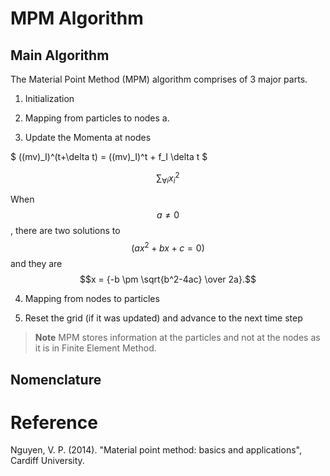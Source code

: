 # MPM Algorithm

## Main Algorithm

The Material Point Method (MPM) algorithm comprises of 3 major parts.

1. Initialization

2. Mapping from particles to nodes
       a.

3. Update the Momenta at nodes

$ ((mv)_I)^(t+\delta t) = ((mv)_I)^t + f_I \delta t $

$$ \sum_{\forall i}{x_i^{2}} $$

When $$a \ne 0$$, there are two solutions to $$(ax^2 + bx + c = 0)$$ and they are $$x = {-b \pm \sqrt{b^2-4ac} \over 2a}.$$




4. Mapping from nodes to particles

5. Reset the grid (if it was updated) and advance to the next time step

> **Note** MPM stores information at the particles and not at the nodes as it is in Finite Element Method.

## Nomenclature



# Reference

Nguyen, V. P. (2014). "Material point method: basics and applications", Cardiff University.
